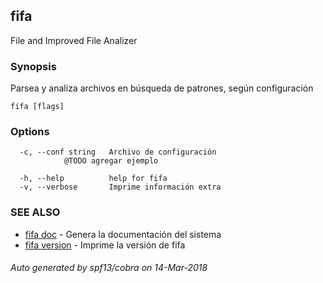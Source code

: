 ## fifa

File and Improved File Analizer

### Synopsis


Parsea y analiza archivos en búsqueda de patrones, según 
		configuración

```
fifa [flags]
```

### Options

```
  -c, --conf string   Archivo de configuración
			@TODO agregar ejemplo
		 	
  -h, --help          help for fifa
  -v, --verbose       Imprime información extra
```

### SEE ALSO
* [fifa doc](fifa_doc.md)	 - Genera la documentación del sistema
* [fifa version](fifa_version.md)	 - Imprime la versión de fifa

###### Auto generated by spf13/cobra on 14-Mar-2018
